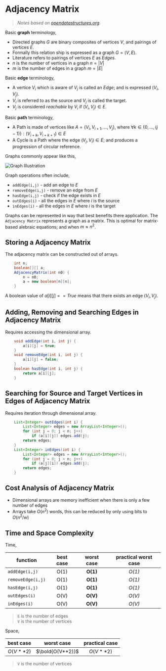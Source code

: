 # Adjacency Matrix
> _Notes based on [opendatastructures.org][1]._ <br>

Basic __graph__ terminology,
- Directed graphs $`G`$ are binary composites of vertices $`V`$, and pairings of vertices $`E`$.
- Formally this relation ship is expressed as a graph $`G = (V,E)`$.
- Literature refers to pairings of vertices $`E`$ as $`Edges`$.
- $`n`$ is the number of vertices in a graph $`n = |V|`$
- $`m`$ is the number of edges in a graph $`m = |E|`$

Basic __edge__ terminology,
- A vertice $`V_{i}`$ which is aware of $`V_{j}`$ is called an $`Edge`$; and is expressed $`(V_{i},V_{j})`$. 
- $`V_{i}`$ is referred to as the source and $`V_{j}`$ is called the target. 
- $`V_{j}`$ is considered _reachable_ by $`V_{i}`$ if $`(V_{i},V_{j}) \in E`$.

Basic __path__ terminology,
- A Path is made of vertices like $`A = \{V_{i}, V_{i+1}, ..., V_{j} \}`$, where $`\forall k \in \{0, ..., (j-1) \}: (V_{i+k}, V_{i+k+1}) \in E`$
- A Cycle is a Path where the edge $`(V_{j}, V_{i}) \in E`$; and produces a progression of circular reference.

Graphs commonly appear like this,

![Graph Illustration][2]

Graph operations often include,
- `addEdge(i,j)` - add an edge to $`E`$
- `removeEdge(i,j)` - remove an edge from $`E`$
- `hasEdge(i,j)` - check if the edge exists in $`E`$
- `outEdges(i)` - all the edges in  $`E`$ where $`i`$ is the source
- `inEdges(i)` - all the edges in  $`E`$ where $`i`$ is the target

Graphs can be represented in way that best benefits there application.
The `Adjacency Matrix` represents a graph as a matrix. This is optimal for matrix-based alebraic equations; and when $`m \approx n^2`$.

## Storing a Adjacency Matrix
The adjacency matrix can be constructed out of arrays.
```java
    int n;
    boolean[][] a;
    AdjacencyMatrix(int n0) {
        n = n0;
        a = new boolean[n][n];
    }
```

A boolean value of $`a[i][j] == True`$ means that there exists an edge $`(V_{i},V_{j})`$. 

## Adding, Removing and Searching Edges in Adjacency Matrix
Requires accessing the dimensional array.
```java
    void addEdge(int i, int j) {
        a[i][j] = true;
    }
    void removeEdge(int i, int j) {
        a[i][j] = false;
    }
    boolean hasEdge(int i, int j) {
        return a[i][j];
    }
```

## Searching for Source and Target Vertices in Edges of Adjacency Matrix
Requires iteration through dimensional array.
```java
    List<Integer> outEdges(int i) {
        List<Integer> edges = new ArrayList<Integer>();
        for (int j = 0; j < n; j++) 
            if (a[i][j]) edges.add(j);
        return edges;
    }
    List<Integer> inEdges(int i) {
        List<Integer> edges = new ArrayList<Integer>();
        for (int j = 0; j < n; j++)
            if (a[j][i]) edges.add(j);
        return edges;
    }
```

## Cost Analysis of Adjacency Matrix
- Dimensional arrays are memory inefficient when there is only a few number of edges
- Arrays take $`O(n^2)`$ words, this can be reduced by only using bits to $`O(n^2/w)`$

## Time and Space Complexity
Time,

function | best case | worst case | practical worst case
--- | :---: | :---: | :---:
`addEdge(i,j)` | O(1) | __O(1)__ | _O(1)_
`removeEdge(i,j)` | O(1) | __O(1)__ | _O(1)_
`hasEdge(i,j)` | O(1) | __O(1)__ | _O(1)_
`outEdges(i)` | O(V) | __O(V)__ | _O(V)_
`inEdges(i)` | O(V) | __O(V)__ | _O(V)_
> `E` is the number of edges<br>
> `V` is the number of vertices

Space,

best case | worst case | practical case
:---: | :---: | :---:
$`O(V**2)`$ | $`\bold{O(V**2)}`$ | $`O(V**2)`$
> `V` is the number of vertices

[1]: http://www.opendatastructures.org
[2]: http://opendatastructures.org/ods-java/img4500.png